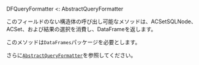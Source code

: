DFQueryFormatter <: AbstractQueryFormatter

このフィールドのない構造体の呼び出し可能なメソッドは、ACSetSQLNode、ACSet、および結果の選択を消費し、DataFrameを返します。

このメソッドは`DataFrames`パッケージを必要とします。

さらに[`AbstractQueryFormatter`](@ref)を参照してください。
